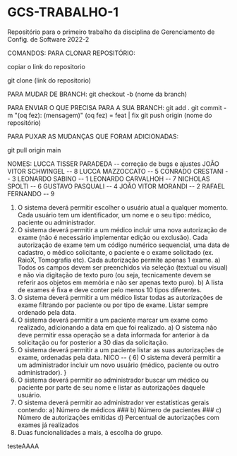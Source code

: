 # GCS-TRABALHO-1
Repositório para o primeiro trabalho da disciplina de Gerenciamento de Config. de Software 2022-2

COMANDOS:
PARA CLONAR REPOSITÓRIO:

copiar o link do repositorio

git clone (link do repositorio)

PARA MUDAR DE BRANCH:
git checkout -b (nome da branch)

PARA ENVIAR O QUE PRECISA PARA A SUA BRANCH:
git add .
git commit -m "(oq fez): (mensagem)" (oq fez) = feat | fix
git push origin (nome do repositório) 

PARA PUXAR AS MUDANÇAS QUE FORAM ADICIONADAS:

git pull origin main



NOMES: 
LUCCA TISSER PARADEDA -- correção de bugs e ajustes
JOÃO VITOR SCHWINGEL -- 8
LUCCA MAZZOCCATO -- 5
CONRADO CRESTANI -- 3
LEONARDO SABINO -- 1
LEONARDO CARVALHOH -- 7
NICHOLAS SPOLTI -- 6
GUSTAVO PASQUALI -- 4
JOÃO VITOR MORANDI -- 2
RAFAEL FERNANDO -- 9

1) O sistema deverá permitir escolher o usuário atual a qualquer momento. Cada usuário tem um
identificador, um nome e o seu tipo: médico, paciente ou administrador.
2) O sistema deverá permitir a um médico incluir uma nova autorização de exame (não é necessário
implementar edição ou exclusão). Cada autorização de exame tem um código numérico sequencial,
uma data de cadastro, o médico solicitante, o paciente e o exame solicitado (ex. RaioX, Tomografia
etc). Cada autorização permite apenas 1 exame.
  a) Todos os campos devem ser preenchidos via seleção (textual ou visual) e não via digitação de
  texto puro (ou seja, tecnicamente devem se referir aos objetos em memória e não ser apenas
  texto puro).
  b) A lista de exames é fixa e deve conter pelo menos 10 tipos diferentes.
3) O sistema deverá permitir a um médico listar todas as autorizações de exame filtrando por paciente
ou por tipo de exame. Listar sempre ordenado pela data.
4) O sistema deverá permitir a um paciente marcar um exame como realizado, adicionando a data em
que foi realizado.
  a) O sistema não deve permitir essa operação se a data informada for anterior à da solicitação ou
  for posterior a 30 dias da solicitação.
5) O sistema deverá permitir a um paciente listar as suas autorizações de exame, ordenadas pela data.
NICO -- { 6) O sistema deverá permitir a um administrador incluir um novo usuário (médico, paciente ou outro
administrador). }
7) O sistema deverá permitir ao administrador buscar um médico ou paciente por parte de seu nome e
listar as autorizações daquele usuário.
8) O sistema deverá permitir ao administrador ver estatísticas gerais contendo:
  a) Número de médicos ###
  b) Número de pacientes ###
  c) Número de autorizações emitidas
  d) Percentual de autorizações com exames já realizados
9) Duas funcionalidades a mais, à escolha do grupo.

testeAAAA
